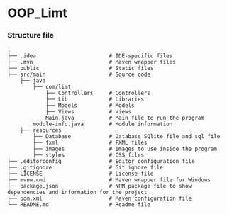# OOP_Limt

### Structure file
    .
    ├── .idea                       # IDE-specific files
    ├── .mvn                        # Maven wrapper files
    ├── public                      # Static files
    ├── src/main                    # Source code
        ├── java
            ├── com/limt
                ├── Controllers     # Controllers
                ├── Lib             # Libraries
                ├── Models          # Models
                ├── Views           # Views
                Main.java           # Main file to run the program
            module-info.java        # Module information
        ├── resources
            ├── Database            # Database SQlite file and sql file
            ├── fxml                # FXML files
            ├── images              # Images to use inside the program
            ├── styles              # CSS files
    ├── .editorconfig               # Editor configuration file
    ├── .gitignore                  # Git ignore file
    ├── LICENSE                     # License file
    ├── mvnw.cmd                    # Maven wrapper file for Windows
    ├── package.json                # NPM package file to show dependencies and information for the project
    ├── pom.xml                     # Maven configuration file
    └── README.md                   # Readme file
